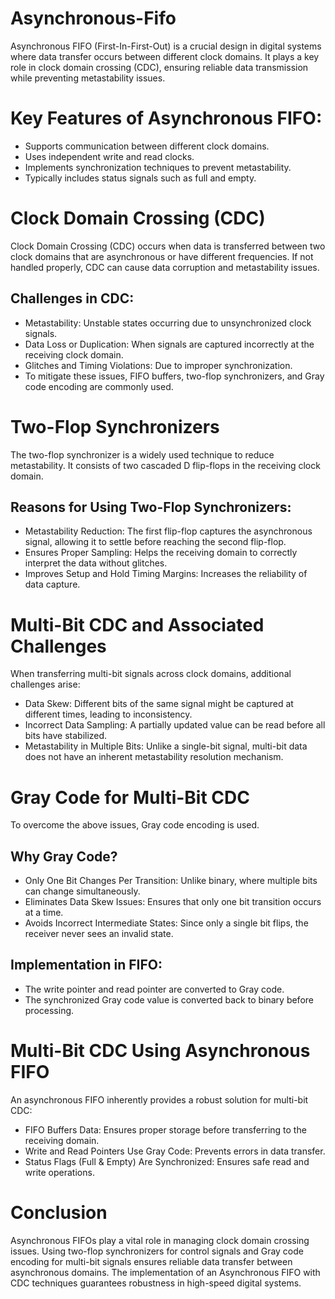 # Asynchronous-Fifo

Asynchronous FIFO (First-In-First-Out) is a crucial design in digital systems where data transfer occurs between different clock domains. It plays a key role in clock domain crossing (CDC), ensuring reliable data transmission while preventing metastability issues. 

# Key Features of Asynchronous FIFO:

- Supports communication between different clock domains.
- Uses independent write and read clocks.
- Implements synchronization techniques to prevent metastability.
- Typically includes status signals such as full and empty.

# Clock Domain Crossing (CDC)

Clock Domain Crossing (CDC) occurs when data is transferred between two clock domains that are asynchronous or have different frequencies. If not handled properly, CDC can cause data corruption and metastability issues.

## Challenges in CDC:

- Metastability: Unstable states occurring due to unsynchronized clock signals.
- Data Loss or Duplication: When signals are captured incorrectly at the receiving clock domain.
- Glitches and Timing Violations: Due to improper synchronization.
- To mitigate these issues, FIFO buffers, two-flop synchronizers, and Gray code encoding are commonly used.

# Two-Flop Synchronizers

The two-flop synchronizer is a widely used technique to reduce metastability. It consists of two cascaded D flip-flops in the receiving clock domain.

## Reasons for Using Two-Flop Synchronizers:

- Metastability Reduction: The first flip-flop captures the asynchronous signal, allowing it to settle before reaching the second flip-flop.
- Ensures Proper Sampling: Helps the receiving domain to correctly interpret the data without glitches.
- Improves Setup and Hold Timing Margins: Increases the reliability of data capture.

# Multi-Bit CDC and Associated Challenges

When transferring multi-bit signals across clock domains, additional challenges arise:
- Data Skew: Different bits of the same signal might be captured at different times, leading to inconsistency.
- Incorrect Data Sampling: A partially updated value can be read before all bits have stabilized.
- Metastability in Multiple Bits: Unlike a single-bit signal, multi-bit data does not have an inherent metastability resolution mechanism.

# Gray Code for Multi-Bit CDC

To overcome the above issues, Gray code encoding is used.

## Why Gray Code?
- Only One Bit Changes Per Transition: Unlike binary, where multiple bits can change simultaneously.
- Eliminates Data Skew Issues: Ensures that only one bit transition occurs at a time.
- Avoids Incorrect Intermediate States: Since only a single bit flips, the receiver never sees an invalid state.

## Implementation in FIFO:

- The write pointer and read pointer are converted to Gray code.
- The synchronized Gray code value is converted back to binary before processing.

# Multi-Bit CDC Using Asynchronous FIFO

An asynchronous FIFO inherently provides a robust solution for multi-bit CDC:
- FIFO Buffers Data: Ensures proper storage before transferring to the receiving domain.
- Write and Read Pointers Use Gray Code: Prevents errors in data transfer.
- Status Flags (Full & Empty) Are Synchronized: Ensures safe read and write operations.

# Conclusion

Asynchronous FIFOs play a vital role in managing clock domain crossing issues. Using two-flop synchronizers for control signals and Gray code encoding for multi-bit signals ensures reliable data transfer between asynchronous domains. The implementation of an Asynchronous FIFO with CDC techniques guarantees robustness in high-speed digital systems.
